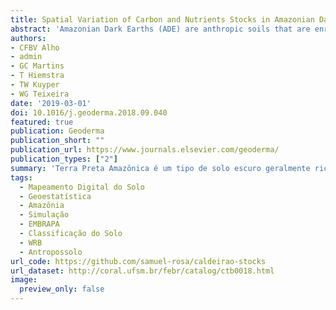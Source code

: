 ```yaml
---
title: Spatial Variation of Carbon and Nutrients Stocks in Amazonian Dark Earth
abstract: 'Amazonian Dark Earths (ADE) are anthropic soils that are enriched in carbon (C) and several nutrients, particularly calcium (Ca) and phosphorus (P), when compared to adjacent soils from the Amazon basin. Studies on ADE empower the understanding of complex pre-Columbian cultural development in the Amazon and may also provide insights for future sustainable agricultural practices in the tropics. ADE are highly variable in size, depth and soil physico-chemical characteristics. Nonetheless, the differentiation between ADE and the adjacent soils is not standardized and is commonly done based on visual field observations. In this regard, the pretic horizon has been recently proposed as an attempt to classify ADE systematically. Spatial modelling techniques can be of great use to study the structure of the spatial variation of soil properties in highly variable areas. Here, we predicted the carbon and nutrients stocks in ADE by applying spatial modelling techniques using an environmental covariate (i.e. expected anthropic enrichment gradient) in our model. In addition, we used the pretic horizon criteria to classify pretic and non-pretic areas and evaluate their relative contribution to the total stocks. In this study, we collected soil samples from five 20-cm soil layers at n = 53 georeferenced points placed in a grid of about 10 to 60 m spacing in a study area located in Central Amazon (~9.4 ha). Ceramic fragments were weighed and quantified. Samples were analysed for: Total C, Total Ca, Total P, Exchangeable Ca + Mg, Extractable P, soil pH, potential CEC (pH = 7.0) and the clay content. The use of the pretic horizon criteria allowed us to clearly distinguish two unambiguous areas with a sharp transition, rather than a smooth continuum, in contrast to previous studies in ADE. Depth- and profile-wise linear regression model parameters indicated a greater importance of the chosen environmental covariate (i.e. expected anthropic enrichment gradient) to explain the spatial variation of Total Ca and Total P stocks than Total C stocks. The overall Total Ca and Total P stocks were twice as large in the pretic area when compared to the non-pretic area.'
authors: 
- CFBV Alho
- admin
- GC Martins
- T Hiemstra
- TW Kuyper
- WG Teixeira
date: '2019-03-01'
doi: 10.1016/j.geoderma.2018.09.040
featured: true
publication: Geoderma
publication_short: ""
publication_url: https://www.journals.elsevier.com/geoderma/
publication_types: ["2"]
summary: 'Terra Preta Amazônica é um tipo de solo escuro geralmente rico em C, Ca e P. Neste estudo, nós mapeamos o conteúdo e estoque desses elementos em uma área da Amazônia Central usando a co-krigagem universal com uma covariável criada para representar o enriquecimento antrópico esperado do solo com esses elementos. Nós também separamos as áreas "préticas" das não "préticas" usando simulações gaussianas sequenciais e critérios de classificação do WRB. Nossos resultados mostraram que a área "prética" está mais relacionada a maiores estoques de Ca e P – do que de C –, sendo assim marcadores mais eficientes de Terra Preta Amazônica – do que o C.'
tags:
  - Mapeamento Digital do Solo
  - Geoestatística
  - Amazônia
  - Simulação
  - EMBRAPA
  - Classificação do Solo
  - WRB
  - Antropossolo
url_code: https://github.com/samuel-rosa/caldeirao-stocks
url_dataset: http://coral.ufsm.br/febr/catalog/ctb0018.html
image:
  preview_only: false
---
```


